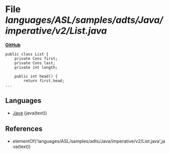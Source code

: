 # File _languages/ASL/samples/adts/Java/imperative/v2/List.java_
**[GitHub](https://github.com/softlang/yas/blob/master/languages/ASL/samples/adts/Java/imperative/v2/List.java)**
```
public class List {
	private Cons first;
	private Cons last;
	private int length;

	public int head() {
		return first.head;
...
```

## Languages
* [Java](../languages/Java.md) (java(text))

## References
* elementOf('languages/ASL/samples/adts/Java/imperative/v2/List.java',java(text))
